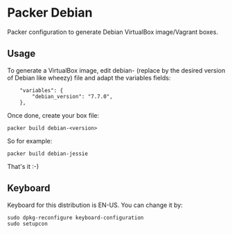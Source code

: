 Packer Debian
=============

Packer configuration to generate Debian VirtualBox image/Vagrant boxes.

Usage
-----

To generate a VirtualBox image, edit debian-<version> (replace <version> by the desired version of Debian like wheezy) file and adapt the variables fields:
```
    "variables": {
        "debian_version": "7.7.0",
    },

```
Once done, create your box file:
```
packer build debian-<version>
```
So for example:
```
packer build debian-jessie
```

That's it :-)


Keyboard
--------

Keyboard for this distribution is EN-US. You can change it by:

    sudo dpkg-reconfigure keyboard-configuration
    sudo setupcon

